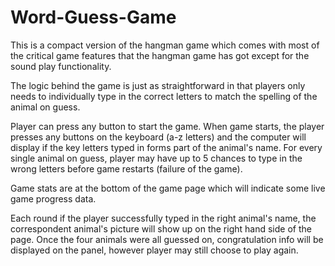 # Word-Guess-Game
This is a compact version of the hangman game which comes with most of the critical game features that the hangman game has got except for the sound play functionality.

The logic behind the game is just as straightforward in that players only needs to individually type in the correct letters to match the spelling of the animal on guess.  

Player can press any button to start the game. When game starts, the player presses any buttons on the keyboard (a-z letters) and the computer will display if the key letters typed in forms part of the animal's name. For every single animal on guess, player may have up to 5 chances to type in the wrong letters before game restarts (failure of the game). 

Game stats are at the bottom of the game page which will indicate some live game progress data. 

Each round if the player successfully typed in the right animal's name, the correspondent animal's picture will show up on the right hand side of the page. Once the four animals were all guessed on, congratulation info will be displayed on the panel, however player may still choose to play again.
